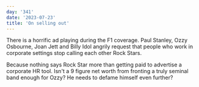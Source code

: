 ```yaml
---
day: '341'
date: '2023-07-23'
title: 'On selling out'
---
```


There is a horrific ad playing during the F1 coverage. Paul Stanley, Ozzy Osbourne, Joan Jett and Billy Idol angrily request that people who work in corporate settings stop calling each other Rock Stars.

Because nothing says Rock Star more than getting paid to advertise a corporate HR tool. Isn't a 9 figure net worth from fronting a truly seminal band enough for Ozzy? He needs to defame himself even further?
